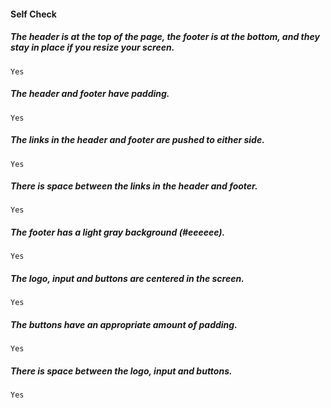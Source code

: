 #### Self Check

  #####  The header is at the top of the page, the footer is at the bottom, and they stay in place if you resize your screen. 
    Yes

  #####  The header and footer have padding. 
    Yes

  #####  The links in the header and footer are pushed to either side. 
    Yes

  #####  There is space between the links in the header and footer. 
    Yes

  #####  The footer has a light gray background (#eeeeee). 
    Yes

  #####  The logo, input and buttons are centered in the screen. 
    Yes

  #####  The buttons have an appropriate amount of padding. 
    Yes

  #####  There is space between the logo, input and buttons. 
    Yes